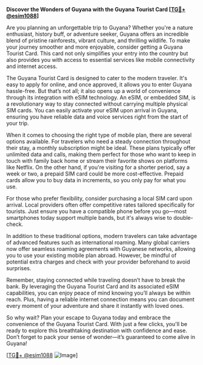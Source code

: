 **Discover the Wonders of Guyana with the Guyana Tourist Card [[TG💪+ @esim1088](https://t.me/s/esim1088)]**

Are you planning an unforgettable trip to Guyana? Whether you're a nature enthusiast, history buff, or adventure seeker, Guyana offers an incredible blend of pristine rainforests, vibrant culture, and thrilling wildlife. To make your journey smoother and more enjoyable, consider getting a Guyana Tourist Card. This card not only simplifies your entry into the country but also provides you with access to essential services like mobile connectivity and internet access.

The Guyana Tourist Card is designed to cater to the modern traveler. It's easy to apply for online, and once approved, it allows you to enter Guyana hassle-free. But that’s not all; it also opens up a world of convenience through its integration with eSIM technology. An eSIM, or embedded SIM, is a revolutionary way to stay connected without carrying multiple physical SIM cards. You can easily activate your eSIM upon arrival in Guyana, ensuring you have reliable data and voice services right from the start of your trip.

When it comes to choosing the right type of mobile plan, there are several options available. For travelers who need a steady connection throughout their stay, a monthly subscription might be ideal. These plans typically offer unlimited data and calls, making them perfect for those who want to keep in touch with family back home or stream their favorite shows on platforms like Netflix. On the other hand, if you're visiting for a shorter period, say a week or two, a prepaid SIM card could be more cost-effective. Prepaid cards allow you to buy data in increments, so you only pay for what you use.

For those who prefer flexibility, consider purchasing a local SIM card upon arrival. Local providers often offer competitive rates tailored specifically for tourists. Just ensure you have a compatible phone before you go—most smartphones today support multiple bands, but it's always wise to double-check.

In addition to these traditional options, modern travelers can take advantage of advanced features such as international roaming. Many global carriers now offer seamless roaming agreements with Guyanese networks, allowing you to use your existing mobile plan abroad. However, be mindful of potential extra charges and check with your provider beforehand to avoid surprises.

Remember, staying connected while traveling doesn’t have to break the bank. By leveraging the Guyana Tourist Card and its associated eSIM capabilities, you can enjoy peace of mind knowing you’ll always be within reach. Plus, having a reliable internet connection means you can document every moment of your adventure and share it instantly with loved ones.

So why wait? Plan your escape to Guyana today and embrace the convenience of the Guyana Tourist Card. With just a few clicks, you'll be ready to explore this breathtaking destination with confidence and ease. Don’t forget to pack your sense of wonder—it’s guaranteed to come alive in Guyana!

[[TG💪+ @esim1088](https://t.me/s/esim1088) ![Image](https://i.postimg.cc/Y0z9fWf4/image.png)]